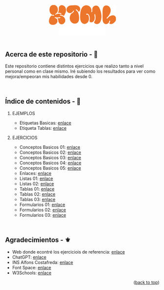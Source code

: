 <!-- LOGO PRESENTATION -->
<section id= "top">
<div align="center">
  <img src="html.png" alt="Logo">
</div>
<div align="center">
   <a href="https://github.com/Sailok25">
    <img src="by.png" alt="bysailok" width=150>
    </a>
</div>
</br>

## Acerca de este repositorio - 👀
<p>Este repositorio contiene distintos ejercicios que realizo tanto a nivel personal como en clase mismo. Iré subiendo los resultados para ver como mejora/empeoran mis habilidades desde 0.</p>

</br>

## Índice de contenidos - 📑
1. EJEMPLOS
    * Etiquetas Basicas: [enlace](https://github.com/Sailok25/HTML/blob/main/Ejemplo1.html)
    * Etiqueta Tablas: [enlace](https://github.com/Sailok25/HTML/blob/main/Ejemplo2.html)
      
2. EJERCICIOS
    * Conceptos Basicos 01: [enlace](https://github.com/Sailok25/HTML/blob/main/Ejercicio1.html)
    * Conceptos Basicos 02: [enlace](https://github.com/Sailok25/HTML/blob/main/Ejercicio2.html)
    * Conceptos Basicos 03: [enlace](https://github.com/Sailok25/HTML/blob/main/Ejercicio3.html)
    * Conceptos Basicos 04: [enlace](https://github.com/Sailok25/HTML/blob/main/Ejercicio4.html)
    * Conceptos Basicos 05: [enlace](https://github.com/Sailok25/HTML/blob/main/Ejercicio5.html)
    * Enlaces: [enlace](https://github.com/Sailok25/HTML/blob/main/Ejercicio6.html)
    * Listas 01: [enlace](https://github.com/Sailok25/HTML/blob/main/Ejercicio7.html)
    * Listas 02: [enlace](https://github.com/Sailok25/HTML/blob/main/Ejercicio8.html)
    * Tablas 01: [enlace](https://github.com/Sailok25/HTML/blob/main/Ejercicio9.html)
    * Tablas 02: [enlace](https://github.com/Sailok25/HTML/blob/main/Ejercicio10.html)
    * Tablas 03: [enlace](https://github.com/Sailok25/HTML/blob/main/Ejercicio14.html)
    * Formularios 01: [enlace](https://github.com/Sailok25/HTML/blob/main/Ejercicio11.html)
    * Formularios 02: [enlace](https://github.com/Sailok25/HTML/blob/main/Ejercicio12.html)
    * Formularios 03: [enlace](https://github.com/Sailok25/HTML/blob/main/Ejercicio13.html)

</br>

## Agradecimientos - ⚜️
* Web donde econtré los ejerciciois de referencia: [enlace](http://desarrolloweb.dlsi.ua.es/libros/html-css/ejercicios)
* ChatGPT: [enlace](https://chat.openai.com)
* INS Alfons Costafreda: [enlace](https://www.insalfonscostafreda.cat/)
* Font Space: [enlace](https://www.fontspace.com/)
* W3Schools: [enlace](https://www.w3schools.com/)

<p align="right">(<a href="#top">back to top</a>)</p>
